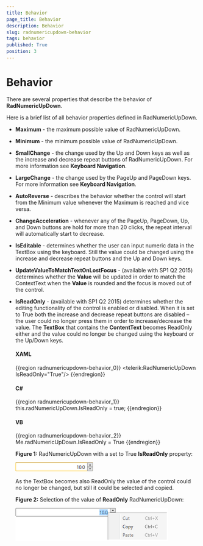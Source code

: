 ```yaml
---
title: Behavior
page_title: Behavior
description: Behavior
slug: radnumericupdown-behavior
tags: behavior
published: True
position: 3
---
```


# Behavior

There are several properties that describe the behavior of __RadNumericUpDown__.

Here is a brief list of all behavior properties defined in RadNumericUpDown.

* __Maximum__ - the maximum possible value of RadNumericUpDown.

* __Minimum__ - the minimum possible value of RadNumericUpDown.

* __SmallChange__ - the change used by the Up and Down keys as well as the increase and decrease repeat buttons of RadNumericUpDown. For more information see __Keyboard Navigation__.

* __LargeChange__ - the change used by the PageUp and PageDown keys. For more information see __Keyboard Navigation__.

* __AutoReverse__ - describes the behavior whether the control will start from the Minimum value whenever the Maximum is reached and vice versa.

* __ChangeAcceleration__ - whenever any of the PageUp, PageDown, Up, and Down buttons are hold for more than 20 clicks, the repeat interval will automatically start to decrease.

* __IsEditable__ - determines whether the user can input numeric data in the TextBox using the keyboard. Still the value could be changed using the increase and decrease repeat buttons and the Up and Down keys.

* __UpdateValueToMatchTextOnLostFocus__ - (available with SP1 Q2 2015) determines whether the __Value__ will be updated in order to match the ContextText when the __Value__ is rounded and the focus is moved out of the control. 

* __IsReadOnly__ - (available with SP1 Q2 2015) determines whether the editing functionality of the control is enabled or disabled. When it is set to True both the increase and decrease repeat buttons are disabled – the user could no longer press them in order to increase/decrease the value. The __TextBox__ that contains the __ContentText__ becomes ReadOnly either and the value could no longer be changed using the keyboard or the Up/Down keys.

	#### __XAML__

	{{region radnumericupdown-behavior_0}}
		<telerik:RadNumericUpDown IsReadOnly="True"/>
	{{endregion}}

	#### __C#__

	{{region radnumericupdown-behavior_1}}
		this.radNumericUpDown.IsReadOnly = true;
	{{endregion}}

	#### __VB__

	{{region radnumericupdown-behavior_2}}
		Me.radNumericUpDown.IsReadOnly = True
	{{endregion}}

	__Figure 1:__ RadNumericUpDown with a set to True __IsReadOnly__ property:

	![Rad Numeric Up Down Features Behavior 01](images/RadNumericUpDown_Features_Behavior_01.png)

	As the TextBox becomes also ReadOnly the value of the control could no longer be changed, but still it could be selected and copied.

	__Figure 2:__ Selection of the value of __ReadOnly__ RadNumericUpDown:

	![Rad Numeric Up Down Features Behavior 02](images/RadNumericUpDown_Features_Behavior_02.png)
